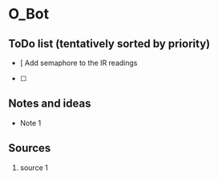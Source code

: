 # O_Bot 

## ToDo list (tentatively sorted by priority)
- [  Add semaphore to the IR readings
- [ ]  

## Notes and ideas
- Note 1

## Sources
1. source 1

